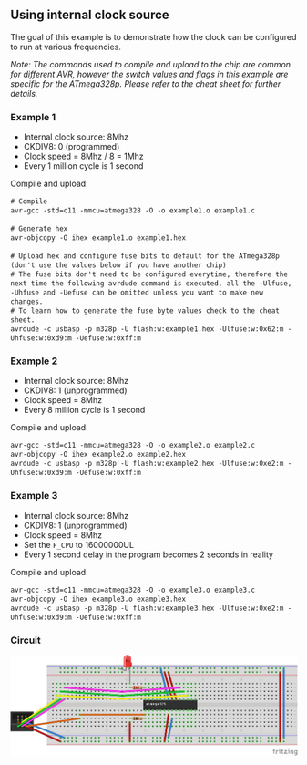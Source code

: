 ## Using internal clock source

The goal of this example is to demonstrate how the clock can be configured to run at various frequencies.  

*Note: The commands used to compile and upload to the chip are common for different AVR, however the switch values and flags in this example are specific for the ATmega328p. Please refer to the cheat sheet for further details.*

### Example 1
* Internal clock source: 8Mhz
* CKDIV8: 0 (programmed)
* Clock speed = 8Mhz / 8 = 1Mhz
* Every 1 million cycle is 1 second

Compile and upload:
```
# Compile
avr-gcc -std=c11 -mmcu=atmega328 -O -o example1.o example1.c

# Generate hex
avr-objcopy -O ihex example1.o example1.hex

# Upload hex and configure fuse bits to default for the ATmega328p (don't use the values below if you have another chip)
# The fuse bits don't need to be configured everytime, therefore the next time the following avrdude command is executed, all the -Ulfuse, -Uhfuse and -Uefuse can be omitted unless you want to make new changes.
# To learn how to generate the fuse byte values check to the cheat sheet.
avrdude -c usbasp -p m328p -U flash:w:example1.hex -Ulfuse:w:0x62:m -Uhfuse:w:0xd9:m -Uefuse:w:0xff:m
```

### Example 2
* Internal clock source: 8Mhz
* CKDIV8: 1 (unprogrammed)
* Clock speed = 8Mhz
* Every 8 million cycle is 1 second

Compile and upload:
```
avr-gcc -std=c11 -mmcu=atmega328 -O -o example2.o example2.c
avr-objcopy -O ihex example2.o example2.hex
avrdude -c usbasp -p m328p -U flash:w:example2.hex -Ulfuse:w:0xe2:m -Uhfuse:w:0xd9:m -Uefuse:w:0xff:m
```
### Example 3
* Internal clock source: 8Mhz
* CKDIV8: 1 (unprogrammed)
* Clock speed = 8Mhz
* Set the `F_CPU` to 16000000UL
* Every 1 second delay in the program becomes 2 seconds in reality

Compile and upload:
```
avr-gcc -std=c11 -mmcu=atmega328 -O -o example3.o example3.c
avr-objcopy -O ihex example3.o example3.hex
avrdude -c usbasp -p m328p -U flash:w:example3.hex -Ulfuse:w:0xe2:m -Uhfuse:w:0xd9:m -Uefuse:w:0xff:m
```

### Circuit
<img src="../../../images/circuit-int-clock-led.jpg">
